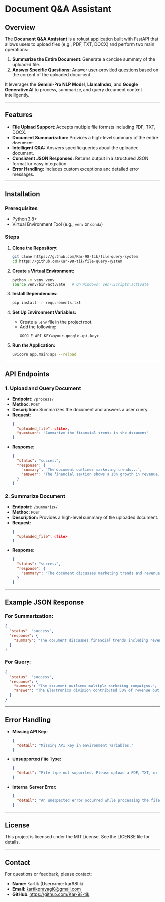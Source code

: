 # Document Q&A Assistant

## Overview
The **Document Q&A Assistant** is a robust application built with FastAPI that allows users to upload files (e.g., PDF, TXT, DOCX) and perform two main operations:
1. **Summarize the Entire Document:** Generate a concise summary of the uploaded file.
2. **Answer Specific Questions:** Answer user-provided questions based on the content of the uploaded document.

It leverages the **Gemini-Pro NLP Model**, **LlamaIndex**, and **Google Generative AI** to process, summarize, and query document content intelligently.

---

## Features
- **File Upload Support:** Accepts multiple file formats including PDF, TXT, DOCX.
- **Document Summarization:** Provides a high-level summary of the entire document.
- **Intelligent Q&A:** Answers specific queries about the uploaded document.
- **Consistent JSON Responses:** Returns output in a structured JSON format for easy integration.
- **Error Handling:** Includes custom exceptions and detailed error messages.

---

## Installation

### Prerequisites
- Python 3.8+
- Virtual Environment Tool (e.g., `venv` or `conda`)

### Steps
1. **Clone the Repository:**
   ```bash
   git clone https://github.com/Kar-98-tik/file-query-system
   cd https://github.com/Kar-98-tik/file-query-system
   ```

2. **Create a Virtual Environment:**
   ```bash
   python -m venv venv
   source venv/bin/activate   # On Windows: venv\Scripts\activate
   ```

3. **Install Dependencies:**
   ```bash
   pip install -r requirements.txt
   ```

4. **Set Up Environment Variables:**
   - Create a `.env` file in the project root.
   - Add the following:
     ```env
     GOOGLE_API_KEY=<your-google-api-key>
     ```

5. **Run the Application:**
   ```bash
   uvicorn app.main:app --reload
   ```

---

## API Endpoints

### 1. **Upload and Query Document**
- **Endpoint:** `/process/`
- **Method:** `POST`
- **Description:** Summarizes the document and answers a user query.
- **Request:**
  ```json
  {
    "uploaded_file": <file>,
    "question": "Summarize the financial trends in the document"
  }
  ```
- **Response:**
  ```json
  {
    "status": "success",
    "response": {
      "summary": "The document outlines marketing trends...",
      "answer": "The financial section shows a 15% growth in revenue."
    }
  }
  ```

### 2. **Summarize Document**
- **Endpoint:** `/summarize/`
- **Method:** `POST`
- **Description:** Provides a high-level summary of the uploaded document.
- **Request:**
  ```json
  {
    "uploaded_file": <file>
  }
  ```
- **Response:**
  ```json
  {
    "status": "success",
    "response": {
      "summary": "The document discusses marketing trends and revenue growth..."
    }
  }
  ```

---

## Example JSON Response
### For Summarization:
```json
{
  "status": "success",
  "response": {
    "summary": "The document discusses financial trends including revenue growth of 15%."
  }
}
```

### For Query:
```json
{
  "status": "success",
  "response": {
    "summary": "The document outlines multiple marketing campaigns.",
    "answer": "The Electronics division contributed 50% of revenue but faced a 10% decline in profit margins."
  }
}
```

---

## Error Handling
- **Missing API Key:**
  ```json
  {
    "detail": "Missing API key in environment variables."
  }
  ```

- **Unsupported File Type:**
  ```json
  {
    "detail": "File type not supported. Please upload a PDF, TXT, or DOCX file."
  }
  ```

- **Internal Server Error:**
  ```json
  {
    "detail": "An unexpected error occurred while processing the file."
  }
  ```

---

## License
This project is licensed under the MIT License. See the LICENSE file for details.

---

## Contact
For questions or feedback, please contact:
- **Name:** Kartik (Username: kar98tik)
- **Email:** kartikprayagi0@gmail.com
- **GitHub:** https://github.com/Kar-98-tik

